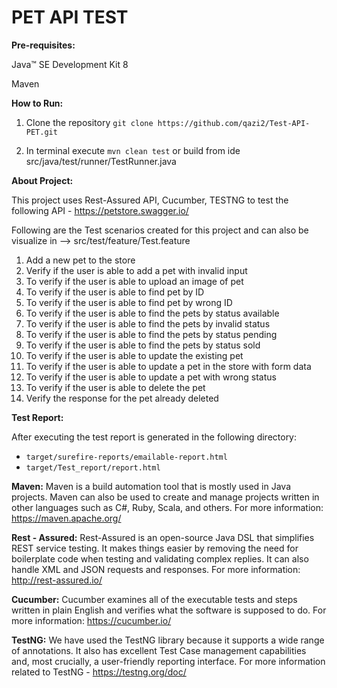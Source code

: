 # PET API TEST

**Pre-requisites:**

Java™ SE Development Kit 8

Maven


**How to Run:**

1. Clone the repository ``` git clone https://github.com/qazi2/Test-API-PET.git ```

2. In terminal execute ```mvn clean test``` or build from ide src/java/test/runner/TestRunner.java


**About Project:**

This project uses Rest-Assured API, Cucumber, TESTNG to test the following API - https://petstore.swagger.io/

Following are the Test scenarios created for this project and can also be visualize in --> src/test/feature/Test.feature

1. Add a new pet to the store
2. Verify if the user is able to add a pet with invalid input
3. To verify if the user is able to upload an image of pet
4. To verify if the user is able to find pet by ID
5. To verify if the user is able to find pet by wrong ID
6. To verify if the user is able to find the pets by status available
7. To verify if the user is able to find the pets by invalid status
8. To verify if the user is able to find the pets by status pending
9. To verify if the user is able to find the pets by status sold
10. To verify if the user is able to update the existing pet
11. To verify if the user is able to update a pet in the store with form data
12. To verify if the user is able to update a pet with wrong status
13. To verify if the user is able to delete the pet
14. Verify the response for the pet already deleted

**Test Report:**

After executing the test report is generated in the following directory:
- ```target/surefire-reports/emailable-report.html```
- ```target/Test_report/report.html```


**Maven:**
Maven is a build automation tool that is mostly used in Java projects. Maven can also be used to create and manage projects written in other languages such as C#, Ruby, Scala, and others. For more information: https://maven.apache.org/

**Rest - Assured:**
Rest-Assured is an open-source Java DSL that simplifies REST service testing. It makes things easier by removing the need for boilerplate code when testing and validating complex replies. It can also handle XML and JSON requests and responses. For more information: http://rest-assured.io/

**Cucumber:**
Cucumber examines all of the executable tests and steps written in plain English and verifies what the software is supposed to do. For more information: https://cucumber.io/

**TestNG:**
We have used the TestNG library because it supports a wide range of annotations. It also has excellent Test Case management capabilities and, most crucially, a user-friendly reporting interface. For more information related to TestNG - https://testng.org/doc/

